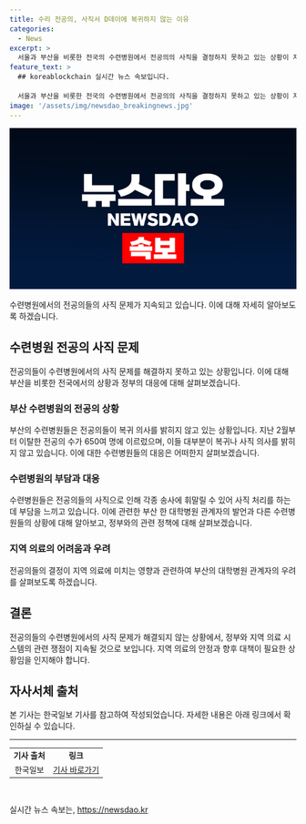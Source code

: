 ```yaml
---
title: 수리 전공의, 사직서 D데이에 복귀하지 않는 이유
categories:
  - News
excerpt: >
  서울과 부산을 비롯한 전국의 수련병원에서 전공의의 사직을 결정하지 못하고 있는 상황이 지속되고 있습니다. 정부의 압박에도 불구하고 복귀나 사직 의사를 밝히지 않는 전공의들로부터, 수련병원들은 각종 송사에 휘말릴 수 있어 사직 처리를 하는 데 부담을 느끼고 있습니다. 이에 정부가 오는 9월 결원 전공의 모집과 관련해 지역 수련병원 소속 전공의가 수도권 수련병원을 지원할 수 있도록 방침을 세우면서 지역 의료에 대한 우려가 커지고 있습니다.
feature_text: >
  ## koreablockchain 실시간 뉴스 속보입니다.

  서울과 부산을 비롯한 전국의 수련병원에서 전공의의 사직을 결정하지 못하고 있는 상황이 지속되고 있습니다. 정부의 압박에도 불구하고 복귀나 사직 의사를 밝히지 않는 전공의들로부터, 수련병원들은 각종 송사에 휘말릴 수 있어 사직 처리를 하는 데 부담을 느끼고 있습니다. 이에 정부가 오는 9월 결원 전공의 모집과 관련해 지역 수련병원 소속 전공의가 수도권 수련병원을 지원할 수 있도록 방침을 세우면서 지역 의료에 대한 우려가 커지고 있습니다.
image: '/assets/img/newsdao_breakingnews.jpg'
---
```


<p><img src="/assets/img/newsdao_breakingnews.jpg" alt="koreablockchain 속보" /></p>

<p data-ke-size="size16">수련병원에서의 전공의들의 사직 문제가 지속되고 있습니다. 이에 대해 자세히 알아보도록 하겠습니다.</p>

<h2 data-ke-size="size26">수련병원 전공의 사직 문제</h2>

<p data-ke-size="size16">전공의들이 수련병원에서의 사직 문제를 해결하지 못하고 있는 상황입니다. 이에 대해 부산을 비롯한 전국에서의 상황과 정부의 대응에 대해 살펴보겠습니다.</p>

<h3>부산 수련병원의 전공의 상황</h3>

<p data-ke-size="size16">부산의 수련병원들은 전공의들이 복귀 의사를 밝히지 않고 있는 상황입니다. 지난 2월부터 이탈한 전공의 수가 650여 명에 이르렀으며, 이들 대부분이 복귀나 사직 의사를 밝히지 않고 있습니다. 이에 대한 수련병원들의 대응은 어떠한지 살펴보겠습니다.</p>

<h3>수련병원의 부담과 대응</h3>

<p data-ke-size="size16">수련병원들은 전공의들의 사직으로 인해 각종 송사에 휘말릴 수 있어 사직 처리를 하는 데 부담을 느끼고 있습니다. 이에 관련한 부산 한 대학병원 관계자의 발언과 다른 수련병원들의 상황에 대해 알아보고, 정부와의 관련 정책에 대해 살펴보겠습니다.</p>

<h3>지역 의료의 어려움과 우려</h3>

<p data-ke-size="size16">전공의들의 결정이 지역 의료에 미치는 영향과 관련하여 부산의 대학병원 관계자의 우려를 살펴보도록 하겠습니다.</p>

<h2 data-ke-size="size26">결론</h2>

<p data-ke-size="size16">전공의들의 수련병원에서의 사직 문제가 해결되지 않는 상황에서, 정부와 지역 의료 시스템의 관련 쟁점이 지속될 것으로 보입니다. 지역 의료의 안정과 향후 대책이 필요한 상황임을 인지해야 합니다.</p>

<h2 data-ke-size="size26">자사서체 출처</h2>

<p data-ke-size="size16">본 기사는 한국일보 기사를 참고하여 작성되었습니다. 자세한 내용은 아래 링크에서 확인하실 수 있습니다.</p>

<hr>

<table>
    <tbody>
        <tr>
            <td style="text-align: center; height: 17px;"><b>기사 출처</b></td>
            <td style="text-align: center; height: 17px;"><b>링크</b></td>
        </tr>
        <tr>
            <td style="text-align: center; height: 17px;">한국일보</td>
            <td style="text-align: center; height: 17px;"><a href="https://www.hankookilbo.com/News/Read/A2021071515180000842?did=NA">기사 바로가기</a></td>
        </tr>
    </tbody>
</table>

<p data-ke-size="size16">&nbsp;</p>
실시간 뉴스 속보는, <a href="https://newsdao.kr" rel="dofollow">https://newsdao.kr</a>


